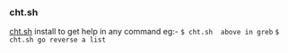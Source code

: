 
### cht.sh
[cht.sh](https://github.com/chubin/cheat.sh)
install to get help in any command
eg:-  `$ cht.sh  above in greb`
	`$ cht.sh go reverse a list`

